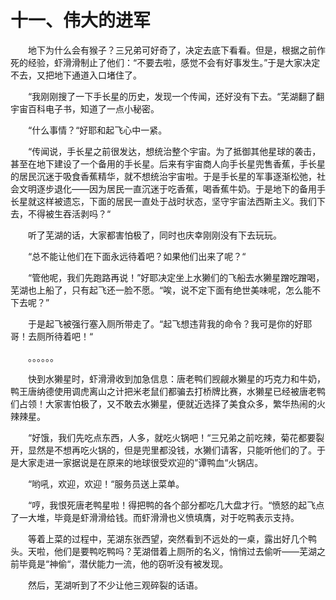 # 十一、伟大的进军
&emsp;&emsp;地下为什么会有猴子？三兄弟可好奇了，决定去底下看看。但是，根据之前作死的经验，虾滑滑制止了他们：“不要去啦，感觉不会有好事发生。”于是大家决定不去，又把地下通道入口堵住了。

&emsp;&emsp;“我刚刚搜了一下手长星的历史，发现一个传闻，还好没有下去。“芜湖翻了翻宇宙百科电子书，知道了一点小秘密。

&emsp;&emsp;“什么事情？“好耶和起飞心中一紧。

&emsp;&emsp;“传闻说，手长星之前很发达，想统治整个宇宙。为了抵御其他星球的袭击，甚至在地下建设了一个备用的手长星。后来有宇宙商人向手长星兜售香蕉，手长星的居民沉迷于吸食香蕉精华，就不想统治宇宙啦。于是手长星的军事逐渐松弛，社会文明逐步退化——因为居民一直沉迷于吃香蕉，喝香蕉牛奶。于是地下的备用手长星就这样被遗忘，下面的居民一直处于战时状态，坚守宇宙法西斯主义。我们下去，不得被生吞活剥吗？“

&emsp;&emsp;听了芜湖的话，大家都害怕极了，同时也庆幸刚刚没有下去玩玩。

&emsp;&emsp;“总不能让他们在下面永远待着吧？如果他们出来了呢？“

&emsp;&emsp;“管他呢，我们先跑路再说！”好耶决定坐上水獭们的飞船去水獭星蹭吃蹭喝，芜湖也上船了，只有起飞还一脸不愿。“唉，说不定下面有绝世美味呢，怎么能不下去呢？”

&emsp;&emsp;于是起飞被强行塞入厕所带走了。“起飞想违背我的命令？我可是你的好耶哥！去厕所待着吧！“

&emsp;&emsp;。。。。。。

&emsp;&emsp;快到水獭星时，虾滑滑收到加急信息：唐老鸭们觊觎水獭星的巧克力和牛奶，鸭王唐纳德使用调虎离山之计把米老鼠们都骗去打桥牌比赛，水獭星已经被唐老鸭们占领！大家害怕极了，又不敢去水獭星，便就近选择了美食众多，繁华热闹的火辣辣星。

&emsp;&emsp;“好饿，我们先吃点东西，人多，就吃火锅吧！“三兄弟之前吃辣，菊花都要裂开，显然是不想再吃火锅的，但是兜里都没钱，水獭们请客，只能听他们的了。于是大家走进一家据说是在原来的地球很受欢迎的”谭鸭血“火锅店。

&emsp;&emsp;“哟吼，欢迎，欢迎！“服务员送上菜单。

&emsp;&emsp;“哼，我恨死唐老鸭星啦！得把鸭的各个部分都吃几大盘才行。“愤怒的起飞点了一大堆，毕竟是虾滑滑给钱。而虾滑滑也义愤填膺，对于吃鸭表示支持。

&emsp;&emsp;等着上菜的过程中，芜湖东张西望，突然看到不远处的一桌，露出好几个鸭头。天啦，他们是要鸭吃鸭吗？芜湖借着上厕所的名义，悄悄过去偷听——芜湖之前毕竟是“神偷“，潜伏能力一流，他的窃听没有被发现。

&emsp;&emsp;然后，芜湖听到了不少让他三观碎裂的话语。
